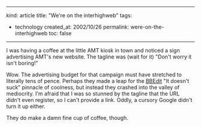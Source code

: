 -----
kind: article
title: "We're on the interhighweb"
tags:
- technology
created_at: 2002/10/26
permalink: were-on-the-interhighweb
toc: false
-----

<p>I was having a coffee at the little AMT kiosk in town and noticed a sign advertising AMT's new website. The tagline was (wait for it) "Don't worry it isn't boring!"</p>

<p>Wow. The advertising budget for that campaign must have stretched to literally tens of pence. Perhaps they made a leap for the <a href="http://www.bbedit.com/">BBEdit</a> "It doesn't suck" pinnacle of coolness, but instead they crashed into the valley of mediocrity. I'm afraid that I was so stunned by the tagline that the URL didn't even register, so I can't provide a link. Oddly, a cursory Google didn't turn it up either.</p>

<p>They do make a damn fine cup of coffee, though.</p>


